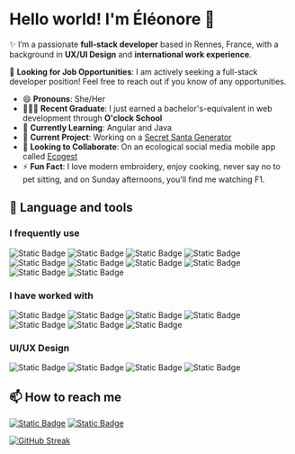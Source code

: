 
# Hello world! I'm Éléonore 👋

✨ I’m a passionate **full-stack developer** based in Rennes, France, with a background in **UX/UI Design** and **international work experience**.

💼 **Looking for Job Opportunities**: I am actively seeking a full-stack developer position! Feel free to reach out if you know of any opportunities.

- 😄 **Pronouns**: She/Her  
- 👩🏻‍🎓 **Recent Graduate**: I just earned a bachelor's-equivalent in web development through **O'clock School**
- 🌱 **Currently Learning**: Angular and Java
- 🔭 **Current Project**: Working on a [Secret Santa Generator](https://github.com/eleonoreeuzenes/secret-santa)
- 👯 **Looking to Collaborate**: On an ecological social media mobile app called [Ecogest](https://github.com/Eco-Gest/Frontend-Flutter)
- ⚡ **Fun Fact**: I love modern embroidery, enjoy cooking, never say no to pet sitting, and on Sunday afternoons, you’ll find me watching F1.

## 🔨 Language and tools
### I frequently use 

![Static Badge](https://img.shields.io/badge/Angular-%23000000?logo=angular)
![Static Badge](https://img.shields.io/badge/Typescript-%23000000?logo=typescript)
![Static Badge](https://img.shields.io/badge/TailwindCSS-%23000000?logo=tailwindcss)
![Static Badge](https://img.shields.io/badge/Express-%23000000?logo=express)
![Static Badge](https://img.shields.io/badge/Nodejs-%23000000?logo=nodedotjs)
![Static Badge](https://img.shields.io/badge/GraphQL-%23000000?logo=graphql)
![Static Badge](https://img.shields.io/badge/Docker-%23000000?logo=docker)
![Static Badge](https://img.shields.io/badge/Flutter-%23000000?logo=flutter)
![Static Badge](https://img.shields.io/badge/Laravel-%23000000?logo=laravel)
![Static Badge](https://img.shields.io/badge/PostgreSQL-%23000?logo=postgresql)


### I have worked with  
![Static Badge](https://img.shields.io/badge/Vue.js-%23000?logo=vuedotjs)
![Static Badge](https://img.shields.io/badge/Wordpress-%23000?logo=wordpress)
![Static Badge](https://img.shields.io/badge/Python-%23000?logo=python)
![Static Badge](https://img.shields.io/badge/Bootstrap-%23000?logo=bootstrap)
![Static Badge](https://img.shields.io/badge/MySQL-%23000?logo=mysql)
![Static Badge](https://img.shields.io/badge/MariaDB-%23000?logo=mariadb)
![Static Badge](https://img.shields.io/badge/XML-%23000?logo=xml)


### UI/UX Design
![Static Badge](https://img.shields.io/badge/Figma-%23000?logo=figma)
![Static Badge](https://img.shields.io/badge/Photoshop-%23000?logo=adobephotoshop)
![Static Badge](https://img.shields.io/badge/Illustrator-%23000?logo=adobeillustrator)
![Static Badge](https://img.shields.io/badge/AdobeXD-%23000?logo=adobexd)



## 📫 How to reach me
[![Static Badge](https://img.shields.io/badge/Linkedin-%230A66C2?logo=linkedin)](https://www.linkedin.com/in/eleonore-euzenes/)
[![Static Badge](https://img.shields.io/badge/Behance-%231769FF?logo=behance)](https://www.behance.net/eleonoreeuzenes)

[![GitHub Streak](https://streak-stats.demolab.com/?user=eleonoreeuzenes&theme=dark)](https://git.io/streak-stats)
